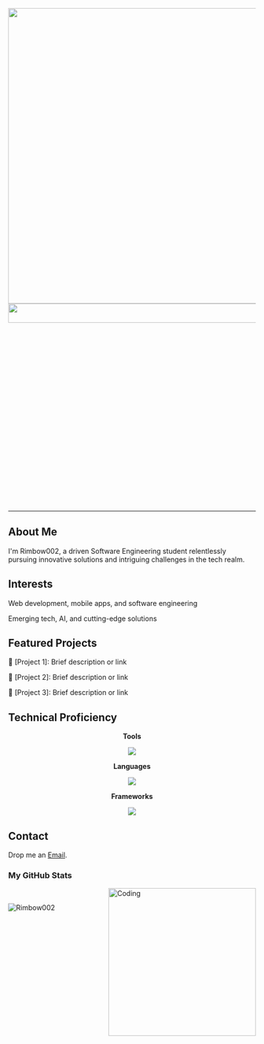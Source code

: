 <img src="https://readme-typing-svg.herokuapp.com?font=Time+New+Roman&color=cyan&size=25&width=600&height=40&lines=Rimbow002" style="width: 600px;">
<img width="36%" height="10%" src="https://user-images.githubusercontent.com/73097560/115834477-dbab4500-a447-11eb-908a-139a6edaec5c.gif" style="width: 600px;"><br><br>

<hr>

<h2>About Me</h2>
<p>I'm Rimbow002, a driven Software Engineering student relentlessly pursuing innovative solutions and intriguing challenges in the tech realm.</p>

<h2>Interests</h2>
<p>Web development, mobile apps, and software engineering</p>
<p>Emerging tech, AI, and cutting-edge solutions</p>

<h2>Featured Projects</h2>
<p>🚀 [Project 1]: Brief description or link</p>
<p>🌟 [Project 2]: Brief description or link</p>
<p>🔧 [Project 3]: Brief description or link</p>

<h2>Technical Proficiency</h2>
<p align="center">
  <b>Tools</b>
</p>
<p align="center">
  <a href="https://skillicons.dev">
    <img src="https://skillicons.dev/icons?i=firebase,dotnet,spring,tailwind&perline=4" />
  </a>
</p>

<p align="center">
  <b>Languages</b>
</p>
<p align="center">
  <a href="https://skillicons.dev">
    <img src="https://skillicons.dev/icons?i=cs,cpp,css,gherkin,html,java,js,py&perline=4" />
  </a>
</p>

<p align="center">
  <b>Frameworks</b>
</p>
<p align="center">
  <a href="https://skillicons.dev">
    <img src="https://skillicons.dev/icons?i=azure,git,github,idea,mysql,netlify,postman,visualstudio&perline=4" />
  </a>
</p>

<h2>Contact</h2>
<p>Drop me an <a href="mailto:enzotrujilloacosta@gmail.com">Email</a>.</p>

<h3>My GitHub Stats</h3>
<img align="right" alt="Coding" width="300" src="https://cdn.dribbble.com/users/1277312/screenshots/14733298/media/39b1045e593737587dd60e42c8422d1f.gif" >
<br>
<p><img align="left" src="https://github-readme-stats.vercel.app/api/top-langs?username=Rimbow002&show_icons=true&theme=dark&locale=en&layout=compact" alt="Rimbow002" /></p>

